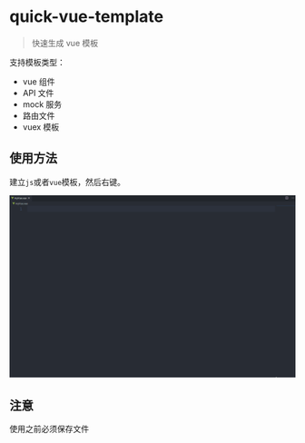 # quick-vue-template

> 快速生成 vue 模板

支持模板类型：

- vue 组件
- API 文件
- mock 服务
- 路由文件
- vuex 模板

## 使用方法

建立`js`或者`vue`模板，然后右键。

![demo](./demo.gif)

## 注意

使用之前必须保存文件
